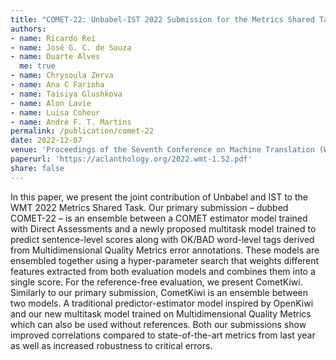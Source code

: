 ```yaml
---
title: "COMET-22: Unbabel-IST 2022 Submission for the Metrics Shared Task"
authors:
- name: Ricardo Rei
- name: José G. C. de Souza
- name: Duarte Alves
  me: true
- name: Chrysoula Zerva
- name: Ana C Farinha
- name: Taisiya Glushkova
- name: Alon Lavie
- name: Luisa Coheur
- name: André F. T. Martins
permalink: /publication/comet-22
date: 2022-12-07
venue: 'Proceedings of the Seventh Conference on Machine Translation (WMT)'
paperurl: 'https://aclanthology.org/2022.wmt-1.52.pdf'
share: false
---
```


In this paper, we present the joint contribution of Unbabel and IST to the WMT 2022 Metrics Shared Task. Our primary submission – dubbed COMET-22 – is an ensemble between a COMET estimator model trained with Direct Assessments and a newly proposed multitask model trained to predict sentence-level scores along with OK/BAD word-level tags derived from Multidimensional Quality Metrics error annotations. These models are ensembled together using a hyper-parameter search that weights different features extracted from both evaluation models and combines them into a single score. For the reference-free evaluation, we present CometKiwi. Similarly to our primary submission, CometKiwi is an ensemble between two models. A traditional predictor-estimator model inspired by OpenKiwi and our new multitask model trained on Multidimensional Quality Metrics which can also be used without references. Both our submissions show improved correlations compared to state-of-the-art metrics from last year as well as increased robustness to critical errors.